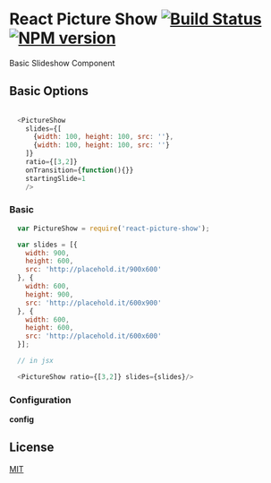 # React Picture Show [![Build Status](https://secure.travis-ci.org/areusjs/react-picture-show.png)](http://travis-ci.org/areusjs/react-picture-show) [![NPM version](https://badge.fury.io/js/react-picture-show.svg)](http://badge.fury.io/js/react-picture-show)

Basic Slideshow Component

## Basic Options

```javascript
  
  <PictureShow
    slides={[
      {width: 100, height: 100, src: ''},
      {width: 100, height: 100, src: ''}
    ]}
    ratio={[3,2]}
    onTransition={function(){}}
    startingSlide=1
    />

```

### Basic

```javascript
  var PictureShow = require('react-picture-show');

  var slides = [{
    width: 900,
    height: 600,
    src: 'http://placehold.it/900x600'
  }, {
    width: 600,
    height: 900,
    src: 'http://placehold.it/600x900'
  }, {
    width: 600,
    height: 600,
    src: 'http://placehold.it/600x600'
  }];

  // in jsx

  <PictureShow ratio={[3,2]} slides={slides}/>
```

### Configuration

__config__

## License

[MIT](/LICENSE)